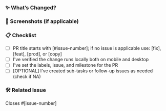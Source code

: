 ### ✨ What’s Changed?

<!-- Describe what this PR changes and why -->

### 📸 Screenshots (if applicable)

<!-- Add before/after images or UI previews -->


### 📋 Checklist

- [ ] PR title starts with [#issue-number]; if no issue is applicable use: [fix], [feat], [prod], or [copy]
- [ ] I've verified the change runs locally both on mobile and desktop
- [ ] I've set the labels, issue, and milestone for the PR
- [ ] [OPTIONAL] I've created sub-tasks or follow-up issues as needed (check if NA)

### 🛠 Related Issue

Closes #[issue-number] <!-- or: Related to #[issue-number] -->